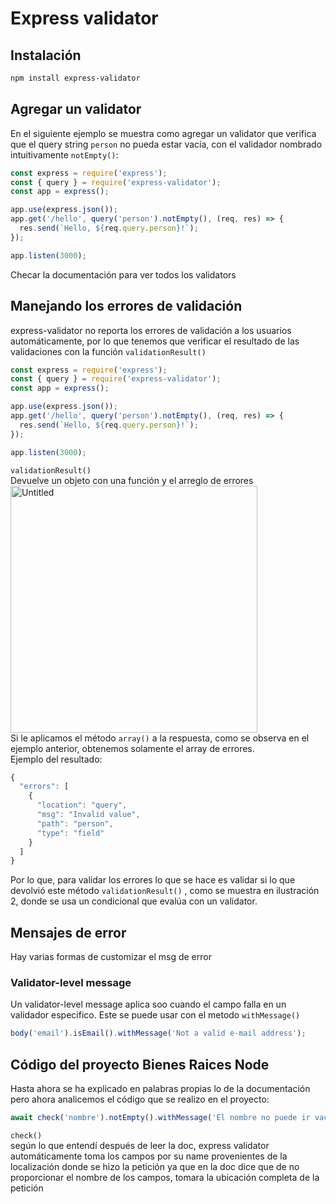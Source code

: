 # Express validator  
## Instalación  
```sh
npm install express-validator
```
## Agregar un validator  
En el siguiente ejemplo se muestra como agregar un validator que verifica que el query string ``person`` no pueda estar vacía, con el validador nombrado intuitivamente ``notEmpty()``:
```js
const express = require('express');
const { query } = require('express-validator');
const app = express();

app.use(express.json());
app.get('/hello', query('person').notEmpty(), (req, res) => {
  res.send(`Hello, ${req.query.person}!`);
});

app.listen(3000);
```
Checar la documentación para ver todos los validators  
## Manejando los errores de validación  
express-validator no reporta los errores de validación a los usuarios automáticamente, por lo que tenemos que verificar el resultado de las validaciones con la función `validationResult()`
```js
const express = require('express');
const { query } = require('express-validator');
const app = express();

app.use(express.json());
app.get('/hello', query('person').notEmpty(), (req, res) => {
  res.send(`Hello, ${req.query.person}!`);
});

app.listen(3000);
```
``validationResult()``  
Devuelve un objeto con una función y el arreglo de errores  
<img width="395" alt="Untitled" src="https://github.com/ossio99/Libraries/assets/108959960/107a2ed0-3eb3-4fc2-93c5-f64932b561d7">  
Si le aplicamos el método `array()` a la respuesta, como se observa en el ejemplo anterior, obtenemos solamente el array de errores.  
Ejemplo del resultado:
```js
{
  "errors": [
    {
      "location": "query",
      "msg": "Invalid value",
      "path": "person",
      "type": "field"
    }
  ]
}
```
Por lo que, para validar los errores lo que se hace es validar si lo que devolvió este método  `validationResult()` , como se muestra en ilustración 2, donde se usa un condicional que evalúa con un validator.

## Mensajes de error  
Hay varias formas de customizar el msg de error

### Validator-level message  
Un validator-level message aplica soo cuando el campo falla en un validador especifico. Este se puede usar con el metodo `withMessage()`
```js
body('email').isEmail().withMessage('Not a valid e-mail address');
```

## Código del proyecto Bienes Raices Node  
Hasta ahora se ha explicado en palabras propias lo de la documentación pero ahora analicemos el código que se realizo en el proyecto:
```jsx
await check('nombre').notEmpty().withMessage('El nombre no puede ir vacio').run(req)
```
`check()`  
según lo que entendí después de leer la doc, express validator  automáticamente toma los campos por su name provenientes de la localización donde se hizo la petición ya que en la doc dice que de no proporcionar el nombre de los campos, tomara la ubicación completa de la petición
